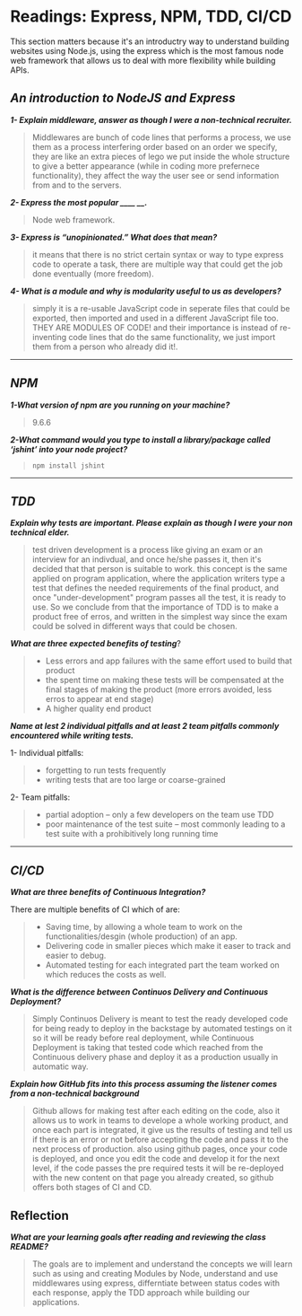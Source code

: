 # Readings: Express, NPM, TDD, CI/CD

This section matters because it's an introductry way to understand building websites using Node.js, using the express  which is the most famous node web framework that allows us to deal with more flexibility while building APIs.

## ***An introduction to NodeJS and Express***

 ***1- Explain middleware, answer as though I were a non-technical recruiter.***

>Middlewares are bunch of code lines that performs a process, we use them as a process interfering order based on an order we specify, they are like an extra pieces of lego we put inside the whole structure to give a better appearance (while in coding more prefernece functionality), they affect the way the user see or send information from and to the servers.

 ***2- Express the most popular ____ __.***

> Node web framework.

 ***3- Express is “unopinionated.” What does that mean?***

> it means that there is no strict certain syntax or way to type express code to operate a task, there are multiple way that could get the job done eventually (more freedom).

 ***4- What is a module and why is modularity useful to us as developers?***

>simply it is a re-usable JavaScript code in seperate files that could be exported, then imported and used in a different JavaScript file too. THEY ARE MODULES OF CODE! and their importance is instead of re-inventing code lines that do the same functionality, we just import them from a person who already did it!.

---

## ***NPM***

 ***1-What version of npm are you running on your machine?***

> 9.6.6

 ***2-What command would you type to install a library/package called ‘jshint’ into your node project?***

> `npm install jshint`

---

## ***TDD***

 ***Explain why tests are important. Please explain as though I were your non technical elder.***

> test driven development is a process like giving an exam or an interview for an indivdual, and once he/she passes it, then it's decided that that person is suitable to work. this concept is the same applied on program application, where the application writers type a test that defines the needed requirements of the final product, and once "under-development" program passes all the test, it is ready to use. So we conclude from that the importance of TDD is to make a product free of erros, and written in the simplest way since the exam could be solved in different ways that could be chosen.

 ***What are three expected benefits of testing***?

> - Less errors and app failures with the same effort used to build that product
> - the spent time on making these tests will be compensated at the final stages of making the product (more errors avoided, less erros to appear at end stage)
> - A higher quality end product

 ***Name at lest 2 individual pitfalls and at least 2 team pitfalls commonly encountered while writing tests.***
>
 1- Individual pitfalls:

 > - forgetting to run tests frequently
 > - writing tests that are too large or coarse-grained

 2- Team pitfalls:

 > - partial adoption – only a few developers on the team use TDD
 > - poor maintenance of the test suite – most commonly leading to a test suite with a prohibitively long running time

 ---

## ***CI/CD***

  ***What are three benefits of Continuous Integration?***

There are multiple benefits of CI which of are:

> - Saving time, by allowing a whole team to work on the functionalities/desgin (whole production) of an app.
> - Delivering code in smaller pieces which make it easer to track and easier to debug.
> - Automated testing for each integrated part the team worked on which reduces the costs as well.

***What is the difference between Continuos Delivery and Continuous Deployment?***

 >Simply Continuos Delivery is meant to test the ready developed code for being ready to deploy in the backstage by automated testings on it so it will be ready before real deployment, while Continuous Deployment is taking that tested code which reached from the Continuous delivery phase and deploy it as a production usually in automatic way.

 ***Explain how GitHub fits into this process assuming the listener comes from a non-technical background***

 >Github allows for making test after each editing on the code, also it allows us to work in teams to develope a whole working product, and once each part is integrated, it give us the results of testing and tell us if there is an error or not before accepting the code and pass it to the next process of production. also using github pages, once your code is deployed, and once you edit the code and develop it for the next level, if the code passes the pre required tests it will be re-deployed with the new content on that page you already created, so github offers both stages of CI and CD.

## Reflection

***What are your learning goals after reading and reviewing the class README?***

>The goals are to implement and understand the concepts we will learn such as  using and creating Modules by Node, understand and use middlewares using express, differntiate between status codes with each response, apply the TDD approach while building our applications.
